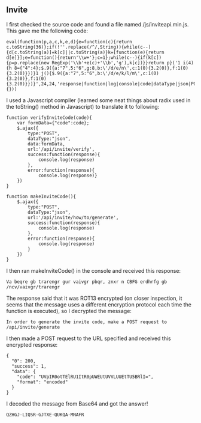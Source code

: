 ## Invite

I first checked the source code and found a file named /js/inviteapi.min.js. This gave me the following code:

```
eval(function(p,a,c,k,e,d){e=function(c){return c.toString(36)};if(!''.replace(/^/,String)){while(c--){d[c.toString(a)]=k[c]||c.toString(a)}k=[function(e){return d[e]}];e=function(){return'\\w+'};c=1};while(c--){if(k[c]){p=p.replace(new RegExp('\\b'+e(c)+'\\b','g'),k[c])}}return p}('1 i(4){h 8={"4":4};$.9({a:"7",5:"6",g:8,b:\'/d/e/n\',c:1(0){3.2(0)},f:1(0){3.2(0)}})}1 j(){$.9({a:"7",5:"6",b:\'/d/e/k/l/m\',c:1(0){3.2(0)},f:1(0){3.2(0)}})}',24,24,'response|function|log|console|code|dataType|json|POST|formData|ajax|type|url|success|api|invite|error|data|var|verifyInviteCode|makeInviteCode|how|to|generate|verify'.split('|'),0,{}))
```

I used a Javascript compiler (learned some neat things about radix used in the toString() method in Javascript) to translate it to following:

```
function verifyInviteCode(code){
    var formData={"code":code};
    $.ajax({
        type:"POST",
        dataType:"json",
        data:formData,
        url:'/api/invite/verify',
        success:function(response){
            console.log(response)
        },
        error:function(response){
            console.log(response)}
    })
}

function makeInviteCode(){
    $.ajax({
        type:"POST",
        dataType:"json",
        url:'/api/invite/how/to/generate',
        success:function(response){
            console.log(response)
        },
        error:function(response){
            console.log(response)
        }
    })
}
```

I then ran makeInviteCode() in the console and received this response:

```
Va beqre gb trarengr gur vaivgr pbqr, znxr n CBFG erdhrfg gb /ncv/vaivgr/trarengr
```

The response said that it was ROT13 encrypted (on closer inspection, it seems that the message uses a different encryption protocol each time the function is executed), so I decrypted the message:

```
In order to generate the invite code, make a POST request to /api/invite/generate
```

I then made a POST request to the URL specified and received this encrypted response:

```
{
  "0": 200,
  "success": 1,
  "data": {
    "code": "UVpIR0otTElRU1ItR0pUWEUtUVVLUUEtTU5BRlI=",
    "format": "encoded"
  }
}
```

I decoded the message from Base64 and got the answer!

```
QZHGJ-LIQSR-GJTXE-QUKQA-MNAFR
```
